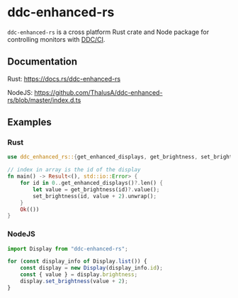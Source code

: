 # ddc-enhanced-rs

`ddc-enhanced-rs` is a cross platform Rust crate and Node package for controlling monitors with [DDC/CI](https://en.wikipedia.org/wiki/Display_Data_Channel).

## Documentation

Rust: https://docs.rs/ddc-enhanced-rs

NodeJS: https://github.com/ThalusA/ddc-enhanced-rs/blob/master/index.d.ts

## Examples

### Rust
```rust
use ddc_enhanced_rs::{get_enhanced_displays, get_brightness, set_brightness};

// index in array is the id of the display
fn main() -> Result<(), std::io::Error> {
    for id in 0..get_enhanced_displays()?.len() {
        let value = get_brightness(id)?.value();
        set_brightness(id, value + 2).unwrap();
    }
    Ok(())
}
```

### NodeJS
```javascript
import Display from "ddc-enhanced-rs";

for (const display_info of Display.list()) {
    const display = new Display(display_info.id);
    const { value } = display.brightness;
    display.set_brightness(value + 2);
}
```
